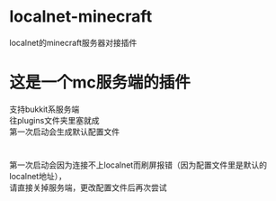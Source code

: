 # localnet-minecraft
localnet的minecraft服务器对接插件

# 这是一个mc服务端的插件
支持bukkit系服务端  
往plugins文件夹里塞就成  
第一次启动会生成默认配置文件  
#
第一次启动会因为连接不上localnet而刷屏报错（因为配置文件里是默认的localnet地址），  
请直接关掉服务端，更改配置文件后再次尝试 
